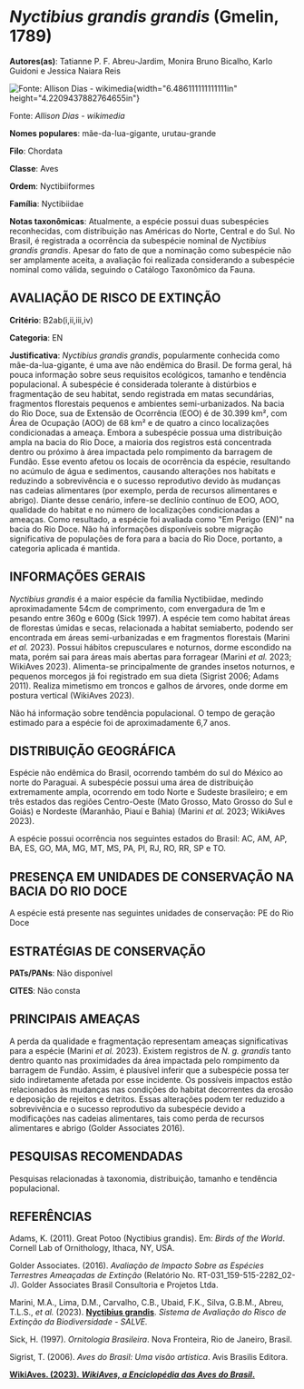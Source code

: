 # *Nyctibius grandis grandis* (Gmelin, 1789)

**Autores(as)**: Tatianne P. F. Abreu-Jardim, Monira Bruno Bicalho, Karlo Guidoni e Jessica Naiara Reis

![Fonte: Allison Dias - wikimedia](media/image4.jpg){width="6.486111111111111in" height="4.2209437882764655in"}

Fonte: *Allison Dias - wikimedia*

**Nomes populares**: mãe-da-lua-gigante, urutau-grande

**Filo**: Chordata

**Classe**: Aves

**Ordem**: Nyctibiiformes

**Família**: Nyctibiidae

**Notas taxonômicas**: Atualmente, a espécie possui duas subespécies reconhecidas, com distribuição nas Américas do Norte, Central e do Sul.  No Brasil, é registrada a ocorrência da subespécie nominal de *Nyctibius grandis grandis*. Apesar do fato de que a nominação como subespécie não ser amplamente aceita, a avaliação foi realizada considerando a subespécie nominal como válida, seguindo o Catálogo Taxonômico da Fauna.

## AVALIAÇÃO DE RISCO DE EXTINÇÃO

**Critério**: B2ab(i,ii,iii,iv)

**Categoria**: EN

**Justificativa**: *Nyctibius grandis grandis*, popularmente conhecida como mãe-da-lua-gigante, é uma ave não endêmica do Brasil. De forma geral, há pouca informação sobre seus requisitos ecológicos, tamanho e tendência populacional. A subespécie é considerada tolerante à distúrbios e fragmentação de seu habitat, sendo registrada em matas secundárias, fragmentos florestais pequenos e ambientes semi-urbanizados. Na bacia do Rio Doce, sua de Extensão de Ocorrência (EOO) é de 30.399 km², com Área de Ocupação (AOO) de 68 km² e de quatro a cinco localizações condicionadas a ameaça. Embora a subespécie possua uma distribuição ampla na bacia do Rio Doce, a maioria dos registros está concentrada dentro ou próximo à área impactada pelo rompimento da barragem de Fundão. Esse evento afetou os locais de ocorrência da espécie, resultando no acúmulo de água e sedimentos, causando alterações nos habitats e reduzindo a sobrevivência e o sucesso reprodutivo
devido às mudanças nas cadeias alimentares (por exemplo, perda de recursos alimentares e abrigo). Diante desse cenário, infere-se declínio contínuo de EOO, AOO, qualidade do habitat e no número de localizações condicionadas a ameaças. Como resultado, a espécie foi avaliada como "Em Perigo (EN)" na bacia do Rio Doce. Não há informações disponíveis sobre migração significativa de populações de fora para a bacia do Rio Doce, portanto, a categoria aplicada é mantida.

## INFORMAÇÕES GERAIS

*Nyctibius grandis* é a maior espécie da família Nyctibiidae, medindo aproximadamente 54cm de comprimento, com envergadura de 1m e pesando entre 360g e 600g (Sick 1997). A espécie tem como habitat áreas de florestas úmidas e secas, relacionada a habitat semiaberto, podendo ser encontrada em áreas semi-urbanizadas e em fragmentos florestais (Marini *et al.* 2023). Possui hábitos crepusculares e noturnos, dorme escondido na mata, porém sai para áreas mais abertas para forragear (Marini *et al.* 2023; WikiAves 2023). Alimenta-se principalmente de grandes insetos noturnos, e pequenos morcegos já foi registrado em sua dieta (Sigrist 2006; Adams 2011). Realiza mimetismo em troncos e galhos de árvores, onde dorme em postura vertical (WikiAves 2023).

Não há informação sobre tendência populacional. O tempo de geração estimado para a espécie foi de aproximadamente 6,7 anos.

## DISTRIBUIÇÃO GEOGRÁFICA

Espécie não endêmica do Brasil, ocorrendo também do sul do México ao norte do Paraguai. A subespécie possui uma área de distribuição extremamente ampla, ocorrendo em todo Norte e Sudeste brasileiro; e em três estados das regiões Centro-Oeste (Mato Grosso, Mato Grosso do Sul e Goiás) e Nordeste (Maranhão, Piauí e Bahia) (Marini *et al.* 2023; WikiAves 2023).

A espécie possui ocorrência nos seguintes estados do Brasil: AC, AM, AP, BA, ES, GO, MA, MG, MT, MS, PA, PI, RJ, RO, RR, SP e TO.

## PRESENÇA EM UNIDADES DE CONSERVAÇÃO NA BACIA DO RIO DOCE

A espécie está presente nas seguintes unidades de conservação: PE do Rio Doce

## ESTRATÉGIAS DE CONSERVAÇÃO

**PATs/PANs**: Não disponível

**CITES**: Não consta

## PRINCIPAIS AMEAÇAS

A perda da qualidade e fragmentação representam ameaças significativas para a espécie (Marini *et al.* 2023). Existem registros de *N. g.  grandis* tanto dentro quanto nas proximidades da área impactada pelo rompimento da barragem de Fundão. Assim, é plausível inferir que a subespécie possa ter sido indiretamente afetada por esse incidente. Os possíveis impactos estão relacionados às mudanças nas condições do habitat decorrentes da erosão e deposição de rejeitos e detritos. Essas alterações podem ter reduzido a sobrevivência e o sucesso reprodutivo da subespécie devido a modificações nas cadeias alimentares, tais como perda de recursos alimentares e abrigo (Golder Associates 2016).

## PESQUISAS RECOMENDADAS

Pesquisas relacionadas à taxonomia, distribuição, tamanho e tendência populacional.

## REFERÊNCIAS

Adams, K. (2011). Great Potoo (Nyctibius grandis). Em: *Birds of the World*. Cornell Lab of Ornithology, Ithaca, NY, USA.

Golder Associates. (2016). *Avaliação de Impacto Sobre as Espécies Terrestres Ameaçadas de Extinção* (Relatório No.  RT-031_159-515-2282_02-J). Golder Associates Brasil Consultoria e Projetos Ltda.

Marini, M.A., Lima, D.M., Carvalho, C.B., Ubaid, F.K., Silva, G.B.M., Abreu, T.L.S., *et al.* (2023). [**Nyctibius grandis**](https://doi.org/10.37002/salve.ficha.18964). *Sistema de Avaliação do Risco de Extinção da Biodiversidade - SALVE.*

Sick, H. (1997). *Ornitologia Brasileira*. Nova Fronteira, Rio de Janeiro, Brasil.

Sigrist, T. (2006). *Aves do Brasil: Uma visão artística*. Avis Brasilis Editora.

[**WikiAves. (2023).** ***WikiAves, a Enciclopédia das Aves do Brasil*.**](https://www.wikiaves.com.br/index.php)
